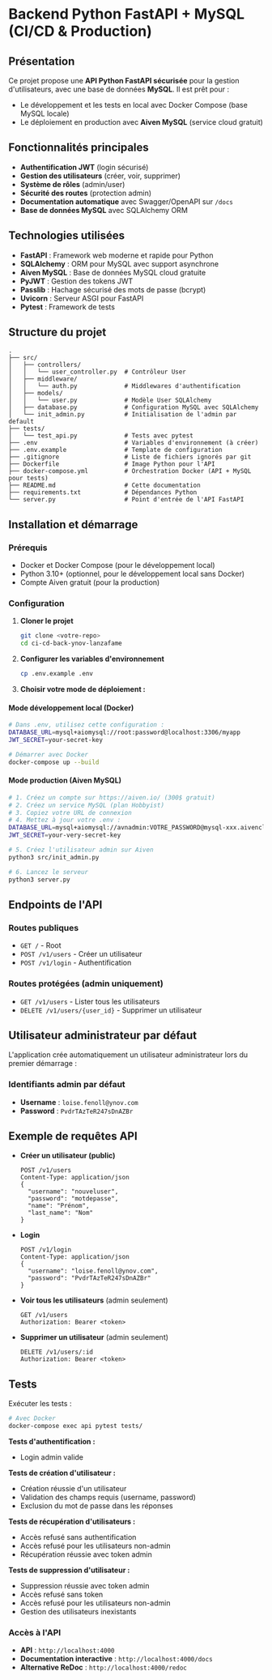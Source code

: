# Backend Python FastAPI + MySQL (CI/CD & Production)

## Présentation
Ce projet propose une **API Python FastAPI sécurisée** pour la gestion d'utilisateurs, avec une base de données **MySQL**. Il est prêt pour :
- Le développement et les tests en local avec Docker Compose (base MySQL locale)
- Le déploiement en production avec **Aiven MySQL** (service cloud gratuit)

## Fonctionnalités principales
- **Authentification JWT** (login sécurisé)
- **Gestion des utilisateurs** (créer, voir, supprimer)
- **Système de rôles** (admin/user)
- **Sécurité des routes** (protection admin)
- **Documentation automatique** avec Swagger/OpenAPI sur `/docs`
- **Base de données MySQL** avec SQLAlchemy ORM

## Technologies utilisées
- **FastAPI** : Framework web moderne et rapide pour Python
- **SQLAlchemy** : ORM pour MySQL avec support asynchrone
- **Aiven MySQL** : Base de données MySQL cloud gratuite
- **PyJWT** : Gestion des tokens JWT
- **Passlib** : Hachage sécurisé des mots de passe (bcrypt)
- **Uvicorn** : Serveur ASGI pour FastAPI
- **Pytest** : Framework de tests

## Structure du projet
```
.
├── src/
│   ├── controllers/             
│   │   └── user_controller.py  # Contrôleur User
│   ├── middleware/         
│   │   └── auth.py             # Middlewares d'authentification
│   ├── models/
│   │   └── user.py             # Modèle User SQLAlchemy
│   ├── database.py             # Configuration MySQL avec SQLAlchemy
│   └── init_admin.py           # Initialisation de l'admin par default
├── tests/
│   └── test_api.py             # Tests avec pytest
├── .env                        # Variables d'environnement (à créer)
├── .env.example                # Template de configuration
├── .gitignore                  # Liste de fichiers ignorés par git
├── Dockerfile                  # Image Python pour l'API
├── docker-compose.yml          # Orchestration Docker (API + MySQL pour tests)
├── README.md                   # Cette documentation
├── requirements.txt            # Dépendances Python
└── server.py                   # Point d'entrée de l'API FastAPI

```

## Installation et démarrage

### Prérequis
- Docker et Docker Compose (pour le développement local)
- Python 3.10+ (optionnel, pour le développement local sans Docker)
- Compte Aiven gratuit (pour la production)

### Configuration

1. **Cloner le projet**
   ```bash
   git clone <votre-repo>
   cd ci-cd-back-ynov-lanzafame
   ```

2. **Configurer les variables d'environnement**
   ```bash
   cp .env.example .env
   ```

3. **Choisir votre mode de déploiement :**

#### Mode développement local (Docker)
```bash
# Dans .env, utilisez cette configuration :
DATABASE_URL=mysql+aiomysql://root:password@localhost:3306/myapp
JWT_SECRET=your-secret-key

# Démarrer avec Docker
docker-compose up --build
```

#### Mode production (Aiven MySQL)
```bash
# 1. Créez un compte sur https://aiven.io/ (300$ gratuit)
# 2. Créez un service MySQL (plan Hobbyist)
# 3. Copiez votre URL de connexion
# 4. Mettez à jour votre .env :
DATABASE_URL=mysql+aiomysql://avnadmin:VOTRE_PASSWORD@mysql-xxx.aivencloud.com:PORT/defaultdb
JWT_SECRET=your-very-secret-key

# 5. Créez l'utilisateur admin sur Aiven
python3 src/init_admin.py

# 6. Lancez le serveur
python3 server.py
```

## Endpoints de l'API

### Routes publiques
- `GET /` - Root
- `POST /v1/users` - Créer un utilisateur
- `POST /v1/login` - Authentification

### Routes protégées (admin uniquement)
- `GET /v1/users` - Lister tous les utilisateurs
- `DELETE /v1/users/{user_id}` - Supprimer un utilisateur

## Utilisateur administrateur par défaut

L'application crée automatiquement un utilisateur administrateur lors du premier démarrage :

### Identifiants admin par défaut
- **Username** : `loise.fenoll@ynov.com`
- **Password** : `PvdrTAzTeR247sDnAZBr`

## Exemple de requêtes API
- **Créer un utilisateur (public)**
  ```http
  POST /v1/users
  Content-Type: application/json
  {
    "username": "nouveluser",
    "password": "motdepasse",
    "name": "Prénom",
    "last_name": "Nom"
  }
  ```
- **Login**
  ```http
  POST /v1/login
  Content-Type: application/json
  {
    "username": "loise.fenoll@ynov.com",
    "password": "PvdrTAzTeR247sDnAZBr"
  }
  ```
- **Voir tous les utilisateurs** (admin seulement)
  ```http
  GET /v1/users
  Authorization: Bearer <token>
  ```
- **Supprimer un utilisateur** (admin seulement)
  ```http
  DELETE /v1/users/:id
  Authorization: Bearer <token>
  ```

## Tests
Exécuter les tests :
```bash
# Avec Docker
docker-compose exec api pytest tests/
```
**Tests d'authentification :**
- Login admin valide

**Tests de création d'utilisateur :**
- Création réussie d'un utilisateur
- Validation des champs requis (username, password)
- Exclusion du mot de passe dans les réponses

**Tests de récupération d'utilisateurs :**
- Accès refusé sans authentification
- Accès refusé pour les utilisateurs non-admin
- Récupération réussie avec token admin

**Tests de suppression d'utilisateur :**
- Suppression réussie avec token admin
- Accès refusé sans token
- Accès refusé pour les utilisateurs non-admin
- Gestion des utilisateurs inexistants

### Accès à l'API
- **API** : `http://localhost:4000`
- **Documentation interactive** : `http://localhost:4000/docs`
- **Alternative ReDoc** : `http://localhost:4000/redoc`
